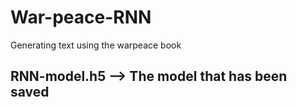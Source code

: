 # War-peace-RNN
Generating text using the warpeace book

## RNN-model.h5 --> The model that has been saved
